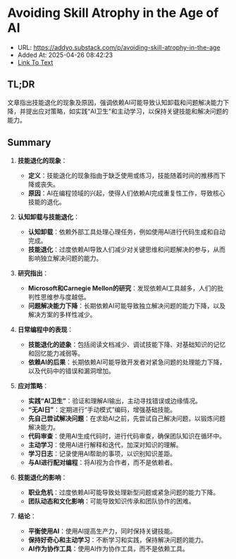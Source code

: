# Avoiding Skill Atrophy in the Age of AI
- URL: https://addyo.substack.com/p/avoiding-skill-atrophy-in-the-age
- Added At: 2025-04-26 08:42:23
- [Link To Text](2025-04-26-avoiding-skill-atrophy-in-the-age-of-ai_raw.md)

## TL;DR
文章指出技能退化的现象及原因，强调依赖AI可能导致认知卸载和问题解决能力下降，并提出应对策略，如实践“AI卫生”和主动学习，以保持关键技能和解决问题的能力。

## Summary
1. **技能退化的现象**：
   - **定义**：技能退化的现象指由于缺乏使用或练习，技能随着时间的推移而下降或丧失。
   - **原因**：AI在编程领域的兴起，使得人们依赖AI完成重复性工作，导致核心技能的退化。

2. **认知卸载与技能退化**：
   - **认知卸载**：依赖外部工具处理心理任务，例如使用AI进行代码生成和自动完成。
   - **技能退化**：过度依赖AI导致人们减少对关键思维和问题解决的参与，从而影响独立解决问题的能力。

3. **研究指出**：
   - **Microsoft和Carnegie Mellon的研究**：发现依赖AI工具越多，人们的批判性思维参与度越低。
   - **问题解决能力下降**：长期依赖AI可能导致独立解决问题的能力下降，以及解决方案的多样性减少。

4. **日常编程中的表现**：
   - **技能退化的迹象**：包括阅读文档减少、调试技能下降、对基础知识的记忆和回忆能力减弱等。
   - **依赖AI的后果**：长期依赖AI可能导致开发者对紧急问题的处理能力下降，以及代码中的错误和漏洞增加。

5. **应对策略**：
   - **实践“AI卫生”**：验证和理解AI输出，主动寻找错误或边缘情况。
   - **“无AI日”**：定期进行“手动模式”编码，增强基础技能。
   - **先自己尝试解决问题**：在求助AI之前，先尝试自己解决问题，以锻炼问题解决能力。
   - **代码审查**：使用AI生成代码时，进行代码审查，确保团队知识在循环中。
   - **主动学习**：使用AI进行解释和迭代，加深对知识的理解。
   - **学习日志**：记录使用AI帮助的事项，以识别知识差距。
   - **与AI进行配对编程**：将AI视为合作者，而不是依赖者。

6. **技能退化的影响**：
   - **职业危机**：过度依赖AI可能导致处理新型问题或紧急问题的能力下降。
   - **团队动态和文化影响**：可能导致知识传承和团队协作的困难。

7. **结论**：
   - **平衡使用AI**：使用AI提高生产力，同时保持关键技能。
   - **保持好奇心和主动学习**：不断学习和实践，保持解决问题的能力。
   - **AI作为协作工具**：使用AI作为协作工具，而不是依赖工具。

